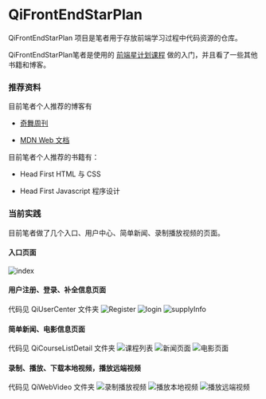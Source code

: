 # QiFrontEndStarPlan
QiFrontEndStarPlan 项目是笔者用于存放前端学习过程中代码资源的仓库。

QiFrontEndStarPlan笔者是使用的 [前端星计划课程](https://study.qiyun.360.cn/course/festar2020) 做的入门，并且看了一些其他书籍和博客。

### 推荐资料

目前笔者个人推荐的博客有

- [奇舞周刊](https://weekly.75team.com)

- [ MDN Web 文档](https://developer.mozilla.org/zh-CN/)

目前笔者个人推荐的书籍有：

- Head First HTML 与 CSS

- Head First Javascript 程序设计



### 当前实践

目前笔者做了几个入口、用户中心、简单新闻、录制播放视频的页面。

#### 入口页面

![index](https://github.com/QiShare/QiFrontEndStarPlan/blob/master/Rendrings/01index.png)

#### 用户注册、登录、补全信息页面
代码见 QiUserCenter 文件夹
![Register](https://github.com/QiShare/QiFrontEndStarPlan/blob/master/Rendrings/02register.png)
![login](https://github.com/QiShare/QiFrontEndStarPlan/blob/master/Rendrings/03login.png)
![supplyInfo](https://github.com/QiShare/QiFrontEndStarPlan/blob/master/Rendrings/04supplyInfo.png)


#### 简单新闻、电影信息页面
代码见 QiCourseListDetail 文件夹
![课程列表](https://github.com/QiShare/QiFrontEndStarPlan/blob/master/Rendrings/05courseList.png)
![新闻页面](https://github.com/QiShare/QiFrontEndStarPlan/blob/master/Rendrings/06news.png)
![电影页面](https://github.com/QiShare/QiFrontEndStarPlan/blob/master/Rendrings/07cinema.png)

#### 录制、播放、下载本地视频，播放远端视频
代码见 QiWebVideo 文件夹
![录制播放视频](https://github.com/QiShare/QiFrontEndStarPlan/blob/master/Rendrings/08recordPlayDownload.png)
![播放本地视频](https://github.com/QiShare/QiFrontEndStarPlan/blob/master/Rendrings/09PlayLocalFile.png)
![播放远端视频](https://github.com/QiShare/QiFrontEndStarPlan/blob/master/Rendrings/10PlayRemoteVideo.png)
